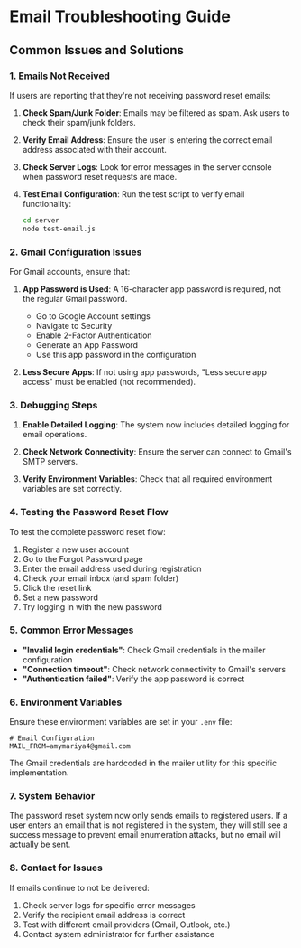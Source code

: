 # Email Troubleshooting Guide

## Common Issues and Solutions

### 1. Emails Not Received
If users are reporting that they're not receiving password reset emails:

1. **Check Spam/Junk Folder**: Emails may be filtered as spam. Ask users to check their spam/junk folders.

2. **Verify Email Address**: Ensure the user is entering the correct email address associated with their account.

3. **Check Server Logs**: Look for error messages in the server console when password reset requests are made.

4. **Test Email Configuration**: Run the test script to verify email functionality:
   ```bash
   cd server
   node test-email.js
   ```

### 2. Gmail Configuration Issues
For Gmail accounts, ensure that:

1. **App Password is Used**: A 16-character app password is required, not the regular Gmail password.
   - Go to Google Account settings
   - Navigate to Security
   - Enable 2-Factor Authentication
   - Generate an App Password
   - Use this app password in the configuration

2. **Less Secure Apps**: If not using app passwords, "Less secure app access" must be enabled (not recommended).

### 3. Debugging Steps

1. **Enable Detailed Logging**: The system now includes detailed logging for email operations.

2. **Check Network Connectivity**: Ensure the server can connect to Gmail's SMTP servers.

3. **Verify Environment Variables**: Check that all required environment variables are set correctly.

### 4. Testing the Password Reset Flow

To test the complete password reset flow:

1. Register a new user account
2. Go to the Forgot Password page
3. Enter the email address used during registration
4. Check your email inbox (and spam folder)
5. Click the reset link
6. Set a new password
7. Try logging in with the new password

### 5. Common Error Messages

- **"Invalid login credentials"**: Check Gmail credentials in the mailer configuration
- **"Connection timeout"**: Check network connectivity to Gmail's servers
- **"Authentication failed"**: Verify the app password is correct

### 6. Environment Variables

Ensure these environment variables are set in your `.env` file:

```
# Email Configuration
MAIL_FROM=amymariya4@gmail.com
```

The Gmail credentials are hardcoded in the mailer utility for this specific implementation.

### 7. System Behavior

The password reset system now only sends emails to registered users. If a user enters an email that is not registered in the system, they will still see a success message to prevent email enumeration attacks, but no email will actually be sent.

### 8. Contact for Issues

If emails continue to not be delivered:
1. Check server logs for specific error messages
2. Verify the recipient email address is correct
3. Test with different email providers (Gmail, Outlook, etc.)
4. Contact system administrator for further assistance